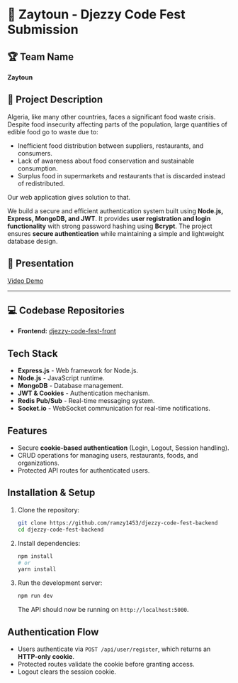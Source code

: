 # 🚀 Zaytoun - Djezzy Code Fest Submission

## 🏆 Team Name

**Zaytoun**

## 📖 Project Description

Algeria, like many other countries, faces a significant food waste crisis. Despite food insecurity affecting parts of the population, large quantities of edible food go to waste due to:

- Inefficient food distribution between suppliers, restaurants, and consumers.
- Lack of awareness about food conservation and sustainable consumption.
- Surplus food in supermarkets and restaurants that is discarded instead of redistributed.

Our web application gives solution to that.

We build a secure and efficient authentication system built using **Node.js, Express, MongoDB, and JWT**.
It provides **user registration and login functionality** with strong password hashing using **Bcrypt**.
The project ensures **secure authentication** while maintaining a simple and lightweight database design.

## 🎥 Presentation

[Video Demo](https://youtu.be/4kZbRFl7TOE)

---

## 💻 Codebase Repositories

- **Frontend:** [djezzy-code-fest-front](https://github.com/ramzy1453/djezzy-code-fest-front)

## Tech Stack

- **Express.js** - Web framework for Node.js.
- **Node.js** - JavaScript runtime.
- **MongoDB** - Database management.
- **JWT & Cookies** - Authentication mechanism.
- **Redis Pub/Sub** - Real-time messaging system.
- **Socket.io** - WebSocket communication for real-time notifications.

## Features

- Secure **cookie-based authentication** (Login, Logout, Session handling).
- CRUD operations for managing users, restaurants, foods, and organizations.
- Protected API routes for authenticated users.

## Installation & Setup

1. Clone the repository:

   ```sh
   git clone https://github.com/ramzy1453/djezzy-code-fest-backend
   cd djezzy-code-fest-backend
   ```

2. Install dependencies:

   ```sh
   npm install
   # or
   yarn install
   ```

3. Run the development server:
   ```sh
   npm run dev
   ```
   The API should now be running on `http://localhost:5000`.

## Authentication Flow

- Users authenticate via `POST /api/user/register`, which returns an **HTTP-only cookie**.
- Protected routes validate the cookie before granting access.
- Logout clears the session cookie.
